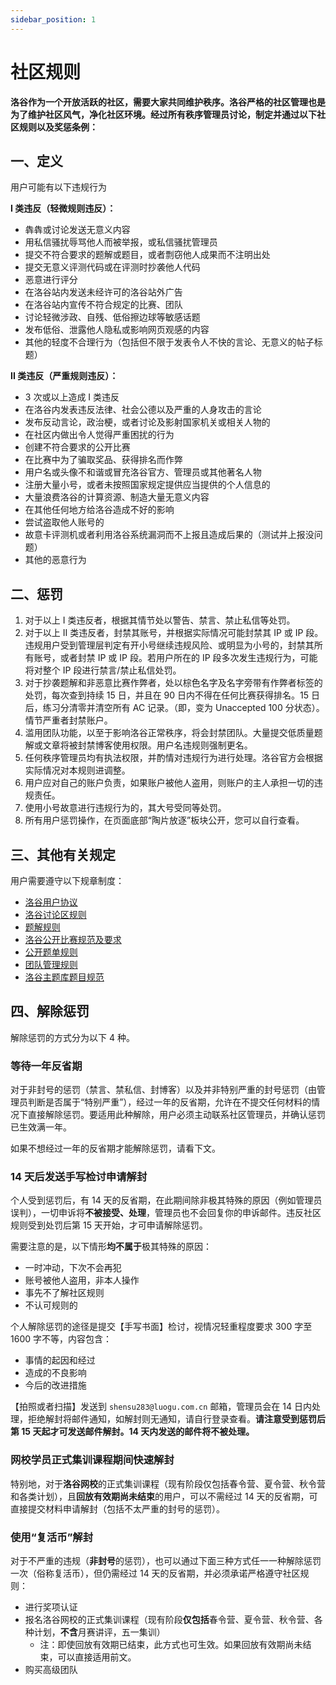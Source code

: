 ```yaml
---
sidebar_position: 1
---
```


# 社区规则

**洛谷作为一个开放活跃的社区，需要大家共同维护秩序。洛谷严格的社区管理也是为了维护社区风气，净化社区环境。经过所有秩序管理员讨论，制定并通过以下社区规则以及奖惩条例：**

## 一、定义

用户可能有以下违规行为

**I 类违反（轻微规则违反）：**

- 犇犇或讨论发送无意义内容
- 用私信骚扰辱骂他人而被举报，或私信骚扰管理员
- 提交不符合要求的题解或题目，或者剽窃他人成果而不注明出处
- 提交无意义评测代码或在评测时抄袭他人代码
- 恶意进行评分
- 在洛谷站内发送未经许可的洛谷站外广告
- 在洛谷站内宣传不符合规定的比赛、团队
- 讨论轻微涉政、自残、低俗擦边球等敏感话题
- 发布低俗、泄露他人隐私或影响网页观感的内容
- 其他的轻度不合理行为（包括但不限于发表令人不快的言论、无意义的帖子标题）

**II 类违反（严重规则违反）：**

- 3 次或以上造成 I 类违反
- 在洛谷内发表违反法律、社会公德以及严重的人身攻击的言论
- 发布反动言论，政治梗，或者讨论及影射国家机关或相关人物的
- 在社区内做出令人觉得严重困扰的行为
- 创建不符合要求的公开比赛
- 在比赛中为了骗取奖品、获得排名而作弊
- 用户名或头像不和谐或冒充洛谷官方、管理员或其他著名人物
- 注册大量小号，或者未按照国家规定提供应当提供的个人信息的
- 大量浪费洛谷的计算资源、制造大量无意义内容
- 在其他任何地方给洛谷造成不好的影响
- 尝试盗取他人账号的
- 故意卡评测机或者利用洛谷系统漏洞而不上报且造成后果的（测试并上报没问题）
- 其他的恶意行为

## 二、惩罚

1. 对于以上 I 类违反者，根据其情节处以警告、禁言、禁止私信等处罚。
2. 对于以上 II 类违反者，封禁其账号，并根据实际情况可能封禁其 IP 或 IP 段。违规用户受到管理层判定有开小号继续违规风险、或明显为小号的，封禁其所有账号，或者封禁 IP 或 IP 段。若用户所在的 IP 段多次发生违规行为，可能将对整个 IP 段进行禁言/禁止私信处罚。
3. 对于抄袭题解和非恶意比赛作弊者，处以棕色名字及名字旁带有作弊者标签的处罚，每次查到持续 15 日，并且在 90 日内不得在任何比赛获得排名。15 日后，练习分清零并清空所有 AC 记录。（即，变为 Unaccepted 100 分状态）。情节严重者封禁账户。
4. 滥用团队功能，以至于影响洛谷正常秩序，将会封禁团队。大量提交低质量题解或文章将被封禁博客使用权限。用户名违规则强制更名。
5. 任何秩序管理员均有执法权限，并酌情对违规行为进行处理。洛谷官方会根据实际情况对本规则进调整。
6. 用户应对自己的账户负责，如果账户被他人盗用，则账户的主人承担一切的违规责任。
7. 使用小号故意进行违规行为的，其大号受同等处罚。
8. 所有用户惩罚操作，在页面底部“陶片放逐”板块公开，您可以自行查看。

## 三、其他有关规定

用户需要遵守以下规章制度：

- [洛谷用户协议](../../ula/luogu.md)
- [洛谷讨论区规则](https://www.luogu.com.cn/discuss/show/152590)
- [题解规则](../academic/solution-standard.mdx)
- [洛谷公开比赛规范及要求](../academic/opencontest-standard.md)
- [公开题单规则](https://www.luogu.com.cn/discuss/show?postid=203644)
- [团队管理规则](https://www.luogu.com.cn/discuss/show?postid=9574)
- [洛谷主题库题目规范](../academic/problem-standard.md)

## 四、解除惩罚

解除惩罚的方式分为以下 4 种。

### 等待一年反省期

对于非封号的惩罚（禁言、禁私信、封博客）以及并非特别严重的封号惩罚（由管理员判断是否属于“特别严重”），经过一年的反省期，允许在不提交任何材料的情况下直接解除惩罚。要适用此种解除，用户必须主动联系社区管理员，并确认惩罚已生效满一年。

如果不想经过一年的反省期才能解除惩罚，请看下文。

### 14 天后发送手写检讨申请解封

个人受到惩罚后，有 14 天的反省期，在此期间除非极其特殊的原因（例如管理员误判），一切申诉将**不被接受、处理**，管理员也不会回复你的申诉邮件。违反社区规则受到处罚后第 15 天开始，才可申请解除惩罚。

需要注意的是，以下情形**均不属于**极其特殊的原因：

- 一时冲动，下次不会再犯
- 账号被他人盗用，非本人操作
- 事先不了解社区规则
- 不认可规则的

个人解除惩罚的途径是提交【手写书面】检讨，视情况轻重程度要求 300 字至 1600 字不等，内容包含：

- 事情的起因和经过
- 造成的不良影响
- 今后的改进措施

【拍照或者扫描】发送到 `shensu283@luogu.com.cn` 邮箱，管理员会在 14 日内处理，拒绝解封将邮件通知，如解封则无通知，请自行登录查看。**请注意受到惩罚后第 15 天起才可发送邮件解封。14 天内发送的邮件将不被处理。**

### 网校学员正式集训课程期间快速解封

特别地，对于**洛谷网校**的正式集训课程（现有阶段仅包括春令营、夏令营、秋令营和各类计划），且**回放有效期尚未结束**的用户，可以不需经过 14 天的反省期，可直接提交材料申请解封（包括不太严重的封号的惩罚）。

### 使用“复活币”解封

对于不严重的违规（**非封号**的惩罚），也可以通过下面三种方式任一一种解除惩罚一次（俗称复活币），但仍需经过 14 天的反省期，并必须承诺严格遵守社区规则：

- 进行奖项认证
- 报名洛谷网校的正式集训课程（现有阶段**仅包括**春令营、夏令营、秋令营、各种计划，**不含**月赛讲评，五一集训）
  - 注：即使回放有效期已结束，此方式也可生效。如果回放有效期尚未结束，可以直接适用前文。
- 购买高级团队
